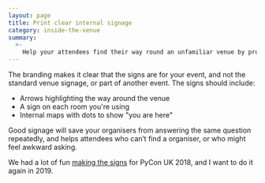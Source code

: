```yaml
---
layout: page
title: Print clear internal signage
category: inside-the-venue
summary:
  >-
    Help your attendees find their way round an unfamiliar venue by providing dedicated, branded signage, with large and clear text.
---
```


The branding makes it clear that the signs are for your event, and not the standard venue signage, or part of another event.
The signs should include:

*   Arrows highlighting the way around the venue
*   A sign on each room you're using
*   Internal maps with dots to show "you are here"

Good signage will save your organisers from answering the same question repeatedly, and helps attendees who can’t find a organiser, or who might feel awkward asking.

We had a lot of fun [making the signs](https://alexwlchan.net/2018/09/lessons-in-signage/) for PyCon UK 2018, and I want to do it again in 2019.

